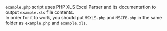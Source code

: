 `example.php` script uses PHP XLS Excel Parser and its documentation to output `example.xls` file contents.  
In order for it to work, you should put `MSXLS.php` and `MSCFB.php` in the same folder as `example.php` and `example.xls`.
